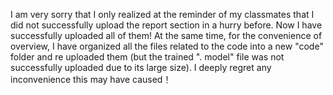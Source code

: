 I am very sorry that I only realized at the reminder of my classmates that I did not successfully upload the report section in a hurry before. Now I have successfully uploaded all of them! 
At the same time, for the convenience of overview, I have organized all the files related to the code into a new "code" folder and re uploaded them (but the trained ". model" file was not successfully uploaded due to its large size). 
I deeply regret any inconvenience this may have caused！
